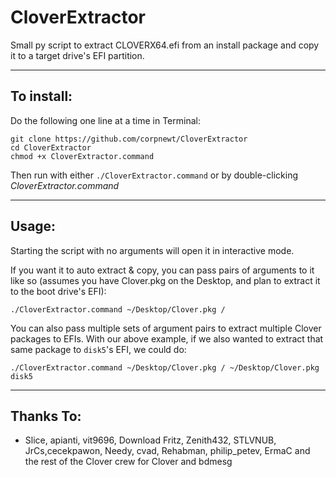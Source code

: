 # CloverExtractor
Small py script to extract CLOVERX64.efi from an install package and copy it to a target drive's EFI partition.

***

## To install:

Do the following one line at a time in Terminal:

    git clone https://github.com/corpnewt/CloverExtractor
    cd CloverExtractor
    chmod +x CloverExtractor.command
    
Then run with either `./CloverExtractor.command` or by double-clicking *CloverExtractor.command*

***

## Usage:

Starting the script with no arguments will open it in interactive mode.

If you want it to auto extract & copy, you can pass pairs of arguments to it like so (assumes you have Clover.pkg on the Desktop, and plan to extract it to the boot drive's EFI):

    ./CloverExtractor.command ~/Desktop/Clover.pkg /
    
You can also pass multiple sets of argument pairs to extract multiple Clover packages to EFIs.  With our above example, if we also wanted to extract that same package to `disk5`'s EFI, we could do:

    ./CloverExtractor.command ~/Desktop/Clover.pkg / ~/Desktop/Clover.pkg disk5

***

## Thanks To:

* Slice, apianti, vit9696, Download Fritz, Zenith432, STLVNUB, JrCs,cecekpawon, Needy, cvad, Rehabman, philip_petev, ErmaC and the rest of the Clover crew for Clover and bdmesg
